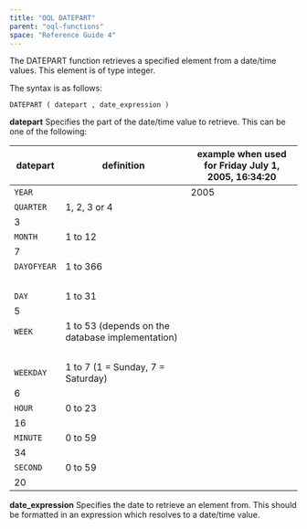 ```yaml
---
title: "OQL DATEPART"
parent: "oql-functions"
space: "Reference Guide 4"
---
```

The DATEPART function retrieves a specified element from a date/time values. This element is of type integer.

The syntax is as follows:

```
DATEPART ( datepart , date_expression )

```

**datepart**
Specifies the part of the date/time value to retrieve. This can be one of the following:

| datepart | definition | example when used for Friday July 1, 2005, 16:34:20 |
| --- | --- | --- |
| `YEAR` |   | 2005 |
| `QUARTER` | 1, 2, 3 or 4
 | 3 |
| `MONTH` | 1 to 12
 | 7 |
| `DAYOFYEAR` | 1 to 366
 |   |
| `DAY` | 1 to 31
 | 5 |
| `WEEK` | 1 to 53 (depends on the database implementation)
 |   |
| `WEEKDAY` | 1 to 7 (1 = Sunday, 7 = Saturday)
 | 6 |
| `HOUR` | 0 to 23
 | 16 |
| `MINUTE` | 0 to 59
 | 34 |
| `SECOND` | 0 to 59
 | 20 |

**date_expression**
Specifies the date to retrieve an element from. This should be formatted in an expression which resolves to a date/time value.
